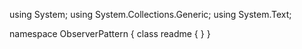 ﻿using System;
using System.Collections.Generic;
using System.Text;

namespace ObserverPattern
{
    class readme
    {
    }
}
